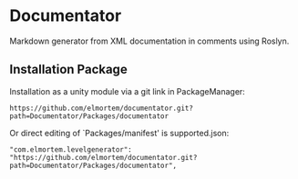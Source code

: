 # Documentator
Markdown generator from XML documentation in comments using Roslyn.

## Installation Package
Installation as a unity module via a git link in PackageManager:
```
https://github.com/elmortem/documentator.git?path=Documentator/Packages/documentator
```
Or direct editing of `Packages/manifest' is supported.json:
```
"com.elmortem.levelgenerator": "https://github.com/elmortem/documentator.git?path=Documentator/Packages/documentator",
```
